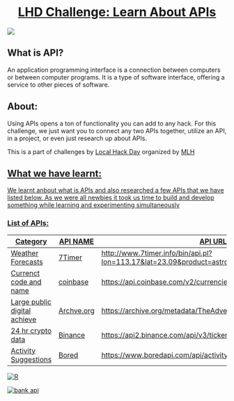 <h1 align="center"><U>LHD Challenge: Learn About APIs</U></h1>
<img src="https://uploads-ssl.webflow.com/611141321924300710121a2c/612f90cfea72f6ee37f5472c_Learn-wallpaper-Main.jpg">
<h2>What is API?</h2>
<p>An application programming interface is a connection between computers or between computer programs. It is a type of software interface, offering a service to other pieces of software.</p>


<h2>About: </h2>
<p>Using APIs opens a ton of functionality you can add to any hack. For this challenge, we just want you to connect any two APIs together, utilize an API, in a project, or even just research up about APIs.</p>
<p>This is a part of challenges by <a href="https://localhackday.mlh.io/">Local Hack Day</a> organized by <a href="https://mlh.io/">MLH</p>

<h2>What we have learnt: </h2>
<p>We learnt anbout what is APIs and also researched a few APIs that we have listed below. As we were all newbies it took us time to build and develop something while learning and experimenting simultaneously</p>


<h3>List of APIs: </h3>

| Category  | API NAME | API URL |
| ------------- | ------------- | ------------- |
Weather Forecasts      | 7Timer            | http://www.7timer.info/bin/api.pl?lon=113.17&lat=23.09&product=astro&output=json
Currenct code and name    |	coinbase       | https://api.coinbase.com/v2/currencies
Large public digital achieve | Archve.org  | https://archive.org/metadata/TheAdventuresOfTomSawyer_201303
24 hr crypto data     | Binance	           | https://api2.binance.com/api/v3/ticker/24hr
Activity Suggestions      | Bored          | https://www.boredapi.com/api/activity

![R](https://user-images.githubusercontent.com/86939391/136805952-ff7489cd-5aff-44d9-b9ad-0ecba7e91c00.jpg)




![bank api](https://user-images.githubusercontent.com/75975428/136808348-93345cef-efe5-4eb3-a124-d230c49d6596.gif)
